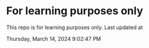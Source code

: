 # For learning purposes only
This repo is for learning purposes only.
Last updated at

Thursday, March 14, 2024 9:02:47 PM

